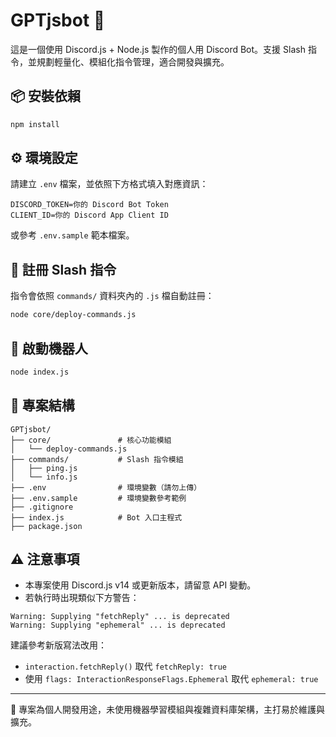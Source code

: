 # GPTjsbot 🤖

這是一個使用 Discord.js + Node.js 製作的個人用 Discord Bot。支援 Slash 指令，並規劃輕量化、模組化指令管理，適合開發與擴充。

## 📦 安裝依賴

```bash
npm install
```

## ⚙️ 環境設定

請建立 `.env` 檔案，並依照下方格式填入對應資訊：

```env
DISCORD_TOKEN=你的 Discord Bot Token
CLIENT_ID=你的 Discord App Client ID
```

或參考 `.env.sample` 範本檔案。

## 🚀 註冊 Slash 指令

指令會依照 `commands/` 資料夾內的 `.js` 檔自動註冊：

```bash
node core/deploy-commands.js
```

## 🧪 啟動機器人

```bash
node index.js
```

## 📁 專案結構

```
GPTjsbot/
├── core/               # 核心功能模組
│   └── deploy-commands.js
├── commands/           # Slash 指令模組
│   ├── ping.js
│   └── info.js
├── .env                # 環境變數（請勿上傳）
├── .env.sample         # 環境變數參考範例
├── .gitignore
├── index.js            # Bot 入口主程式
├── package.json
```

## ⚠️ 注意事項

- 本專案使用 Discord.js v14 或更新版本，請留意 API 變動。
- 若執行時出現類似下方警告：

```
Warning: Supplying "fetchReply" ... is deprecated
Warning: Supplying "ephemeral" ... is deprecated
```

建議參考新版寫法改用：
- `interaction.fetchReply()` 取代 `fetchReply: true`
- 使用 `flags: InteractionResponseFlags.Ephemeral` 取代 `ephemeral: true`

---

🔧 專案為個人開發用途，未使用機器學習模組與複雜資料庫架構，主打易於維護與擴充。